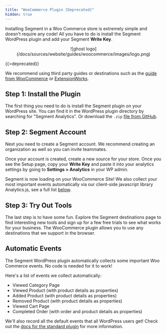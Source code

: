 ```yaml
---
title: "WooCommerce Plugin [Deprecated]"
hidden: true
---
```


Installing Segment in a Woo Commerce store is extremely simple and doesn't require any code! All you have to do is install the Segment WordPress plugin and add your Segment **Write Key**.

<div align="center">![ghost logo](/docs/sources/website/guides/woocommerce/images/logo.png)</div>

{{>deprecated}}

We recommend using third party guides or destinations such as the [guide from WooCommerce](https://woocommerce.com/products/segment-io-integration/) or [ExtensionWorks](http://www.extensionworks.com/product/woocommerce-segment-io/).

## Step 1: Install the Plugin

The first thing you need to do is install the Segment plugin on your WordPress site. You can find it in the WordPress plugin directory by searching for "Segment Analytics". Or download the `.zip` [file from GitHub](https://github.com/segmentio/analytics-wordpress).


## Step 2: Segment Account

Next you need to create a Segment account. We recommend creating an organization as well so you can invite teammates.

Once your account is created, create a new source for your store. Once you see the Setup page, copy your **Write Key** and paste it into your analytics settings by going to **Settings > Analytics** in your WP admin.

Segment is now loading on your WooCommerce Site! We also collect your most important events automatically via our client-side javascript library Analytics.js, see a full list [below](#automatic-events).


## Step 3: Try Out Tools

The last step is to have some fun. Explore the Segment destinations page to find interesting new tools and sign up for a few free trials to see what works for your business. The WooCommerce plugin allows you to use any destinations that we support in the browser.


## Automatic Events

The Segment WordPress plugin automatically collects some important Woo Commerce events. No code is needed for it to work!

Here's a list of events we collect automatically:

- Viewed Category Page
- Viewed Product (with product details as properties)
- Added Product (with product details as properties)
- Removed Product (with product details as properties)
- Viewed Cart Page
- Completed Order (with order and product details as properties)

We'll also record all the default events that all WordPress users get! Check out the [docs for the standard plugin](/docs/sources/website/guides/wordpress) for more information.
